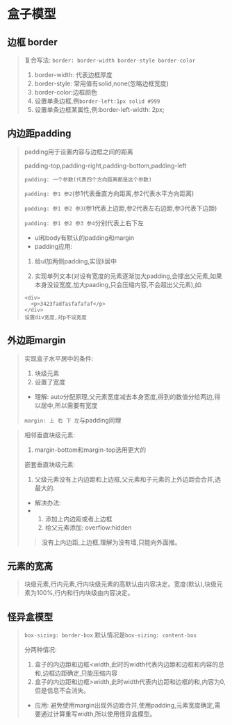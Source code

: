 # 盒子模型

## 边框 border

> 复合写法: `border: border-width border-style border-color`
>
> 1. border-width: 代表边框厚度
> 2. border-style: 常用值有solid,none(忽略边框宽度)
> 3. border-color:边框颜色
> 4. 设置单条边框,例`border-left:1px solid #999`
> 5. 设置单条边框某属性,例:border-left-width: 2px;

## 内边距padding

>padding用于设置内容与边框之间的距离
>
>padding-top,padding-right,padding-bottom,padding-left
>
>`padding: 一个参数(代表四个方向距离都是这个参数)`
>
>`padding: 参1 参2`(参1代表垂直方向距离,参2代表水平方向距离)
>
>`padding: 参1 参2 参3`(参1代表上边距,参2代表左右边距,参3代表下边距)
>
>`padding: 参1 参2 参3 参4`分别代表上右下左
>
>+ ul和body有默认的padding和margin
>+ padding应用:
>
>1. 给ul加两侧padding,实现li居中
>
>2. 实现单列文本(对设有宽度的元素逐渐加大padding,会撑出父元素,如果本身没设宽度,加大paading,只会压缩内容,不会超出父元素),如:
>
>   ``` 
>   <div>
>     <p>3423fadfasfafafaf</p>
>   </div>
>   设置div宽度,对p不设宽度
>   ```
>
>   

##  外边距margin

>实现盒子水平居中的条件:
>
>1. 块级元素
>2. 设置了宽度
>
>+ 理解: auto分配原理,父元素宽度减去本身宽度,得到的数值分给两边,得以居中,所以需要有宽度
>
>`margin: 上 右 下 左`与padding同理

>相邻垂直块级元素:
>
>1. margin-bottom和margin-top选用更大的
>
>嵌套垂直块级元素:
>
>1. 父级元素没有上内边距和上边框,父元素和子元素的上外边距会合并,选最大的.
>   + 解决办法: 
>   + 1. 添加上内边距或者上边框
>     2. 给父元素添加: overflow:hidden
>
>> 没有上内边距,上边框,理解为没有墙,只能向外面推。

## 元素的宽高

>块级元素,行内元素,行内块级元素的高默认由内容决定。宽度(默认),块级元素为100%,行内和行内块级由内容决定。
>
>

## 怪异盒模型

> `box-sizing: border-box` 默认情况是`box-sizing: content-box`
>
> 分两种情况:
>
> 1. 盒子的内边距和边框<width,此时的width代表内边距和边框和内容的总和,边框边距确定,只能压缩内容
> 2. 盒子的内边距和边框>width,此时width代表内边距和边框的和,内容为0,但是信息不会消失。
>
> + 应用: 避免使用margin出现外边距合并,使用padding,元素宽度确定,需要通过计算重写width,所以使用怪异盒模型。